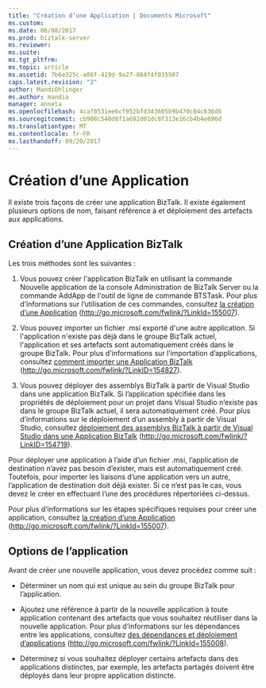 ```yaml
---
title: "Création d’une Application | Documents Microsoft"
ms.custom: 
ms.date: 06/08/2017
ms.prod: biztalk-server
ms.reviewer: 
ms.suite: 
ms.tgt_pltfrm: 
ms.topic: article
ms.assetid: 7b6e325c-a86f-419d-9a27-864f4f035507
caps.latest.revision: "2"
author: MandiOhlinger
ms.author: mandia
manager: anneta
ms.openlocfilehash: 4caf0531ee6cf952bfd343605b9b470c04c636d6
ms.sourcegitcommit: cb908c540d8f1a692d01dc8f313e16cb4b4e696d
ms.translationtype: MT
ms.contentlocale: fr-FR
ms.lasthandoff: 09/20/2017
---
```

# <a name="creating-an-application"></a>Création d’une Application
Il existe trois façons de créer une application BizTalk. Il existe également plusieurs options de nom, faisant référence à et déploiement des artefacts aux applications.  
  
## <a name="creating-a-biztalk-application"></a>Création d’une Application BizTalk  
 Les trois méthodes sont les suivantes :  
  
1.  Vous pouvez créer l'application BizTalk en utilisant la commande Nouvelle application de la console Administration de BizTalk Server ou la commande AddApp de l'outil de ligne de commande BTSTask. Pour plus d’informations sur l’utilisation de ces commandes, consultez [la création d’une Application](http://go.microsoft.com/fwlink/?LinkId=155007) (http://go.microsoft.com/fwlink/?LinkId=155007).  
  
2.  Vous pouvez importer un fichier .msi exporté d'une autre application. Si l'application n'existe pas déjà dans le groupe BizTalk actuel, l'application et ses artefacts sont automatiquement créés dans le groupe BizTalk. Pour plus d’informations sur l’importation d’applications, consultez [comment importer une Application BizTalk](http://go.microsoft.com/fwlink/?LinkID=154827) (http://go.microsoft.com/fwlink/?LinkID=154827).  
  
3.  Vous pouvez déployer des assemblys BizTalk à partir de Visual Studio dans une application BizTalk. Si l’application spécifiée dans les propriétés de déploiement pour un projet dans Visual Studio n’existe pas dans le groupe BizTalk actuel, il sera automatiquement créé. Pour plus d’informations sur le déploiement d’un assembly à partir de Visual Studio, consultez [déploiement des assemblys BizTalk à partir de Visual Studio dans une Application BizTalk](http://go.microsoft.com/fwlink/?LinkID=154719) (http://go.microsoft.com/fwlink/?LinkID=154719).  
  
 Pour déployer une application à l’aide d’un fichier .msi, l’application de destination n’avez pas besoin d’exister, mais est automatiquement créé. Toutefois, pour importer les liaisons d’une application vers un autre, l’application de destination doit déjà exister. Si ce n’est pas le cas, vous devez le créer en effectuant l’une des procédures répertoriées ci-dessus.  
  
 Pour plus d’informations sur les étapes spécifiques requises pour créer une application, consultez [la création d’une Application](http://go.microsoft.com/fwlink/?LinkId=155007) (http://go.microsoft.com/fwlink/?LinkId=155007).  
  
## <a name="application-options"></a>Options de l’application  
 Avant de créer une nouvelle application, vous devez procédez comme suit :  
  
-   Déterminer un nom qui est unique au sein du groupe BizTalk pour l’application.  
  
-   Ajoutez une référence à partir de la nouvelle application à toute application contenant des artefacts que vous souhaitez réutiliser dans la nouvelle application. Pour plus d’informations sur les dépendances entre les applications, consultez [des dépendances et déploiement d’applications](http://go.microsoft.com/fwlink/?LinkId=155008) (http://go.microsoft.com/fwlink/?LinkId=155008).  
  
-   Déterminez si vous souhaitez déployer certains artefacts dans des applications distinctes, par exemple, les artefacts partagés doivent être déployés dans leur propre application distincte.